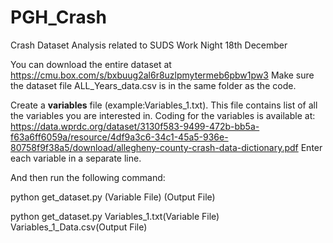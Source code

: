 # PGH_Crash
Crash Dataset Analysis related to SUDS Work Night 18th December

You can download the entire dataset at https://cmu.box.com/s/bxbuug2al6r8uzlpmytermeb6pbw1pw3
Make sure the dataset file ALL_Years_data.csv is in the same folder as the code.

Create a <b>variables</b> file (example:Variables_1.txt).
This file contains list of all the variables you are interested in.
Coding for the variables is available at: https://data.wprdc.org/dataset/3130f583-9499-472b-bb5a-f63a6ff6059a/resource/4df9a3c6-34c1-45a5-936e-80758f9f38a5/download/allegheny-county-crash-data-dictionary.pdf
Enter each variable in a separate line.

And then run the following command:

python get_dataset.py (Variable File) (Output File)

python get_dataset.py Variables_1.txt(Variable File) Variables_1_Data.csv(Output File)

